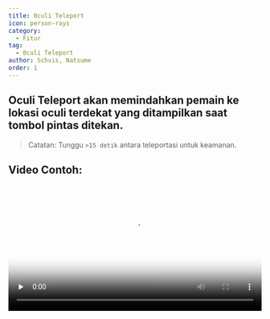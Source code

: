 ```yaml
---
title: 0culi Teleport
icon: person-rays
category:
  - Fitur
tag:
  - 0culi Teleport
author: Schvis, Natsume
order: 1
---
```


## Oculi Teleport akan memindahkan pemain ke lokasi oculi terdekat yang ditampilkan saat tombol pintas ditekan.

> Catatan: Tunggu `>15 detik` antara teleportasi untuk keamanan.

## Video Contoh:

<video controls preload="none" width="100%" poster="https://nextcloud.atruicardona.xyz/s/i4b27NoW8i4mNxn/preview"><source src="https://nextcloud.atruicardona.xyz/s/i4b27NoW8i4mNxn/download" type="video/mp4"></video>